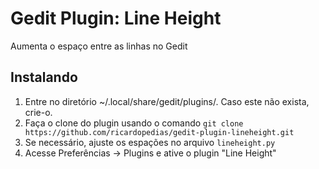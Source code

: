 # Gedit Plugin: Line Height

Aumenta o espaço entre as linhas no Gedit

## Instalando

1. Entre no diretório ~/.local/share/gedit/plugins/. Caso este não exista, crie-o.
2. Faça o clone do plugin usando o comando `git clone https://github.com/ricardopedias/gedit-plugin-lineheight.git` 
3. Se necessário, ajuste os espações no arquivo `lineheight.py`
4. Acesse Preferências -> Plugins e ative o plugin "Line Height"
